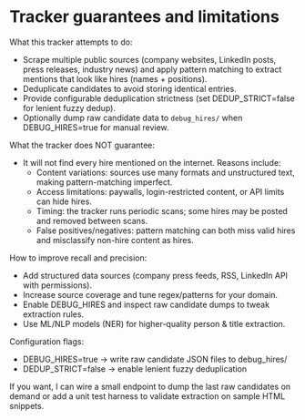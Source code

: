 # Tracker guarantees and limitations

What this tracker attempts to do:

- Scrape multiple public sources (company websites, LinkedIn posts, press releases, industry news) and apply pattern matching to extract mentions that look like hires (names + positions).
- Deduplicate candidates to avoid storing identical entries.
- Provide configurable deduplication strictness (set DEDUP_STRICT=false for lenient fuzzy dedup).
- Optionally dump raw candidate data to `debug_hires/` when DEBUG_HIRES=true for manual review.

What the tracker does NOT guarantee:

- It will not find every hire mentioned on the internet. Reasons include:
  - Content variations: sources use many formats and unstructured text, making pattern-matching imperfect.
  - Access limitations: paywalls, login-restricted content, or API limits can hide hires.
  - Timing: the tracker runs periodic scans; some hires may be posted and removed between scans.
  - False positives/negatives: pattern matching can both miss valid hires and misclassify non-hire content as hires.

How to improve recall and precision:

- Add structured data sources (company press feeds, RSS, LinkedIn API with permissions).
- Increase source coverage and tune regex/patterns for your domain.
- Enable DEBUG_HIRES and inspect raw candidate dumps to tweak extraction rules.
- Use ML/NLP models (NER) for higher-quality person & title extraction.

Configuration flags:

- DEBUG_HIRES=true    -> write raw candidate JSON files to debug_hires/
- DEDUP_STRICT=false  -> enable lenient fuzzy deduplication

If you want, I can wire a small endpoint to dump the last raw candidates on demand or add a unit test harness to validate extraction on sample HTML snippets.
